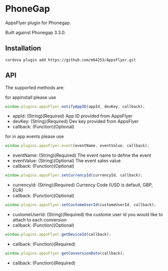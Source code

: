 # PhoneGap

AppsFlyer plugin for Phonegap. 

Built against Phonegap 3.3.0.

## Installation

```
cordova plugin add https://github.com/m64253/AppsFlyer.git
```
        
## API

The supported methods are:

for appInstall please use

```javascript
window.plugins.appsFlyer.notifyAppID(appId, devKey, callback);
```
- appId: (String)(Required) App ID provided from AppsFlyer
- devKey: (String)(Required) Dev key provided from AppsFlyer 
- callback: (Function)(Optional)

for in app events please use

```javascript
window.plugins.appsFlyer.event(eventName, eventValue, callback);
```
- eventName: (String)(Required) The event name to define the event
- eventValue: (String)(Optional) The event sales value
- callback: (Function)(Optional)

```javascript
window.plugins.appsFlyer.setCurrencyId(currencyId, callback);
```
- currencyId: (String)(Required) Currency Code (USD is default, GBP, EUR)
- callback: (Function)(Optional)

```javascript
window.plugins.appsFlyer.setCustomeUserId(customeUserId, callback);
```
- customeUserId: (String)(Required) the custome user id you would like to attach to each conversion
- callback: (Function)(Optional)

```javascript
window.plugins.appsFlyer.getDeviceId(callback);
```
- callback: (Function)(Required)

```javascript
window.plugins.appsFlyer.getConversionData(callback);
```
- callback: (Function)(Required)
